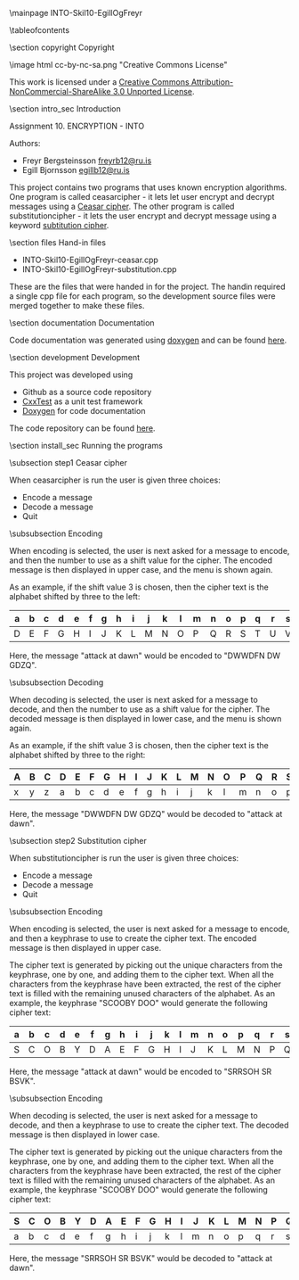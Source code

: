 \mainpage INTO-Skil10-EgillOgFreyr

\tableofcontents

\section copyright Copyright

\image html cc-by-nc-sa.png "Creative Commons License"

This work is licensed under a <a rel="license" href="http://creativecommons.org/licenses/by-nc-sa/3.0/deed.en_US">Creative Commons Attribution-NonCommercial-ShareAlike 3.0 Unported License</a>.

\section intro_sec Introduction

Assignment 10. ENCRYPTION - INTO

Authors:
- Freyr Bergsteinsson <freyrb12@ru.is>
- Egill Bjornsson <egillb12@ru.is>

This project contains two programs that uses known encryption algorithms. One program is called ceasarcipher - it lets let user encrypt and decrypt messages using a [Ceasar cipher](http://en.wikipedia.org/wiki/Caesar_cipher). The other program is called substitutioncipher - it lets the user encrypt and decrypt message using a keyword [subtitution cipher](http://en.wikipedia.org/wiki/Substitution_cipher).

\section files Hand-in files

- INTO-Skil10-EgillOgFreyr-ceasar.cpp
- INTO-Skil10-EgillOgFreyr-substitution.cpp

These are the files that were handed in for the project. The handin required a single cpp file for each program, so the development source files were merged together to make these files.

\section documentation Documentation

Code documentation was generated using [doxygen](http://doxygen.org/) and can be found [here](http://fresnik.com/into/skil10/doc/html/).

\section development Development

This project was developed using
- Github as a source code repository
- [CxxTest](http://cxxtest.com/) as a unit test framework
- [Doxygen](http://doxygen.org/) for code documentation

The code repository can be found [here](https://github.com/fresnik/INTO-Skil10-EgillOgFreyr).

\section install_sec Running the programs

\subsection step1 Ceasar cipher

When ceasarcipher is run the user is given three choices:
- Encode a message
- Decode a message
- Quit

\subsubsection Encoding

When encoding is selected, the user is next asked for a message to encode, and then the number to use as a shift value for the cipher. The encoded message is then displayed in upper case, and the menu is shown again.

As an example, if the shift value 3 is chosen, then the cipher text is the alphabet shifted by three to the left:

 a | b | c | d | e | f | g | h | i | j | k | l | m | n | o | p | q | r | s | t | u | v | w | x | y | z
---|---|---|---|---|---|---|---|---|---|---|---|---|---|---|---|---|---|---|---|---|---|---|---|---|---
 D | E | F | G | H | I | J | K | L | M | N | O | P | Q | R | S | T | U | V | W | X | Y | Z | A | B | C

Here, the message "attack at dawn" would be encoded to "DWWDFN DW GDZQ".

\subsubsection Decoding

When decoding is selected, the user is next asked for a message to decode, and then the number to use as a shift value for the cipher. The decoded message is then displayed in lower case, and the menu is shown again.

As an example, if the shift value 3 is chosen, then the cipher text is the alphabet shifted by three to the right:

 A | B | C | D | E | F | G | H | I | J | K | L | M | N | O | P | Q | R | S | T | U | V | W | X | Y | Z
---|---|---|---|---|---|---|---|---|---|---|---|---|---|---|---|---|---|---|---|---|---|---|---|---|---
 x | y | z | a | b | c | d | e | f | g | h | i | j | k | l | m | n | o | p | q | r | s | t | u | v | w

Here, the message "DWWDFN DW GDZQ" would be decoded to "attack at dawn".

\subsection step2 Substitution cipher

When substitutioncipher is run the user is given three choices:
- Encode a message
- Decode a message
- Quit

\subsubsection Encoding

When encoding is selected, the user is next asked for a message to encode, and then a keyphrase to use to create the cipher text. The encoded message is then displayed in upper case.

The cipher text is generated by picking out the unique characters from the keyphrase, one by one, and adding them to the cipher text. When all the characters from the keyphrase have been extracted, the rest of the cipher text is filled with the remaining unused characters of the alphabet. As an example, the keyphrase "SCOOBY DOO" would generate the following cipher text:

 a | b | c | d | e | f | g | h | i | j | k | l | m | n | o | p | q | r | s | t | u | v | w | x | y | z
---|---|---|---|---|---|---|---|---|---|---|---|---|---|---|---|---|---|---|---|---|---|---|---|---|---
 S | C | O | B | Y | D | A | E | F | G | H | I | J | K | L | M | N | P | Q | R | T | U | V | W | X | Z

Here, the message "attack at dawn" would be encoded to "SRRSOH SR BSVK".

\subsubsection Encoding

When decoding is selected, the user is next asked for a message to decode, and then a keyphrase to use to create the cipher text. The decoded message is then displayed in lower case.

The cipher text is generated by picking out the unique characters from the keyphrase, one by one, and adding them to the cipher text. When all the characters from the keyphrase have been extracted, the rest of the cipher text is filled with the remaining unused characters of the alphabet. As an example, the keyphrase "SCOOBY DOO" would generate the following cipher text:

 S | C | O | B | Y | D | A | E | F | G | H | I | J | K | L | M | N | P | Q | R | T | U | V | W | X | Z
---|---|---|---|---|---|---|---|---|---|---|---|---|---|---|---|---|---|---|---|---|---|---|---|---|---
 a | b | c | d | e | f | g | h | i | j | k | l | m | n | o | p | q | r | s | t | u | v | w | x | y | z

Here, the message "SRRSOH SR BSVK" would be decoded to "attack at dawn".

